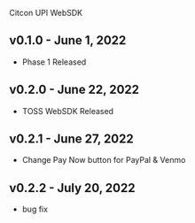 Citcon UPI WebSDK

##  v0.1.0 - June 1, 2022
* Phase 1 Released

##  v0.2.0 - June 22, 2022
* TOSS WebSDK Released

##  v0.2.1 - June 27, 2022
* Change Pay Now button for PayPal & Venmo
 
##  v0.2.2 - July 20, 2022
* bug fix